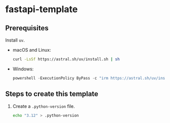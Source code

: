 # fastapi-template

## Prerequisites

Install `uv`.

- macOS and Linux:

    ```bash
    curl -LsSf https://astral.sh/uv/install.sh | sh
    ```

- Windows:

    ```powershell
    powershell -ExecutionPolicy ByPass -c "irm https://astral.sh/uv/install.ps1 | iex"
    ```

## Steps to create this template

1. Create a `.python-version` file.

    ```bash
    echo "3.12" > .python-version
    ```

